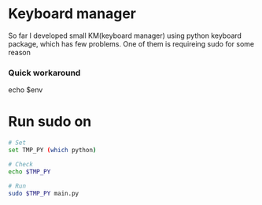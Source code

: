 # Keyboard manager
So far I developed small KM(keyboard manager) using python keyboard package, which has few problems.
One of them is requireing sudo for some reason

### Quick workaround

echo $env 

#  Run sudo on 
```bash
# Set 
set TMP_PY (which python)

# Check
echo $TMP_PY

# Run
sudo $TMP_PY main.py
```

